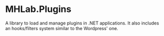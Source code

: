 # MHLab.Plugins
A library to load and manage plugins in .NET applications. It also includes an hooks/filters system similar to the Wordpress' one.